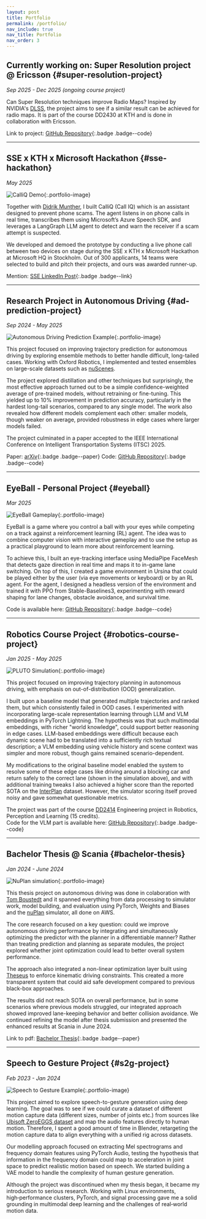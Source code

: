 ```yaml
---
layout: post
title: Portfolio
permalink: /portfolio/
nav_include: true
nav_title: Portfolio
nav_order: 3
---
```


## Currently working on: Super Resolution project @ Ericsson {#super-resolution-project}
*Sep 2025 - Dec 2025 (ongoing course project)*

Can Super Resolution techniques improve Radio Maps?
Inspired by NVIDIA's [DLSS](https://www.nvidia.com/en-gb/geforce/technologies/dlss/), the project aims to see if a similar result can be achieved for radio maps. It is part of the course DD2430 at KTH and is done in collaboration with Ericsson.

Link to project: [GitHub Repository](https://github.com/simonwanna/RaySR){:.badge .badge--code}

---

## SSE x KTH x Microsoft Hackathon {#sse-hackathon}
*May 2025*

![CalliQ Demo](/assets/portfolio/hackathon.jpg){:.portfolio-image}

Together with [Didrik Munther](https://www.linkedin.com/in/didrikmunther/), I built CalliQ (Call IQ) which is an assistant designed to prevent phone scams. The agent listens in on phone calls in real time, transcribes them using Microsoft’s Azure Speech SDK, and leverages a LangGraph LLM agent to detect and warn the receiver if a scam attempt is suspected.

We developed and demoed the prototype by conducting a live phone call between two devices on stage during the SSE x KTH x Microsoft Hackathon at Microsoft HQ in Stockholm. Out of 300 applicants, 14 teams were selected to build and pitch their projects, and ours was awarded runner-up.

Mention: [SSE LinkedIn Post](https://www.linkedin.com/feed/update/urn:li:activity:7328041781772632065/){:.badge .badge--link}

---

## Research Project in Autonomous Driving {#ad-prediction-project}
*Sep 2024 - May 2025*

![Autonomous Driving Prediction Example](/assets/portfolio/itsc.png){:.portfolio-image}

This project focused on improving trajectory prediction for autonomous driving by exploring ensemble methods to better handle difficult, long-tailed cases. Working with Oxford Robotics, I implemented and tested ensembles on large-scale datasets such as [nuScenes](https://www.nuscenes.org/).

The project explored distillation and other techniques but surprisingly, the most effective approach turned out to be a simple confidence-weighted average of pre-trained models, without retraining or fine-tuning. This yielded up to 10% improvement in prediction accuracy, particularly in the hardest long-tail scenarios, compared to any single model. The work also revealed how different models complement each other: smaller models, though weaker on average, provided robustness in edge cases where larger models failed.

The project culminated in a paper accepted to the IEEE International Conference on Intelligent Transportation Systems (ITSC) 2025.

Paper: [arXiv](https://arxiv.org/abs/2509.13914){:.badge .badge--paper}
Code: [GitHub Repository](https://github.com/dthuremella/Ensemble-of-Pretrained-Models){:.badge .badge--code}

---

## EyeBall - Personal Project {#eyeball}
*Mar 2025*

![EyeBall Gameplay](/assets/portfolio/eyeball-gameplay.png){:.portfolio-image}

EyeBall is a game where you control a ball with your eyes while competing on a track against a reinforcement learning (RL) agent. The idea was to combine computer vision with interactive gameplay and to use the setup as a practical playground to learn more about reinforcement learning.

To achieve this, I built an eye-tracking interface using MediaPipe FaceMesh that detects gaze direction in real time and maps it to in-game lane switching. On top of this, I created a game environment in Ursina that could be played either by the user (via eye movements or keyboard) or by an RL agent. For the agent, I designed a headless version of the environment and trained it with PPO from Stable-Baselines3, experimenting with reward shaping for lane changes, obstacle avoidance, and survival time.

Code is available here: [GitHub Repository](https://github.com/simonwanna/EyeBall){:.badge .badge--code}

---

## Robotics Course Project {#robotics-course-project}
*Jan 2025 - May 2025*

![PLUTO Simulation](/assets/portfolio/interplan-compare.gif){:.portfolio-image}

This project focused on improving trajectory planning in autonomous driving, with emphasis on out-of-distribution (OOD) generalization.

I built upon a baseline model that generated multiple trajectories and ranked them, but which consistently failed in OOD cases. I experimented with incorporating large-scale representation learning through LLM and VLM embeddings in PyTorch Lightning. The hypothesis was that such multimodal embeddings, with richer "world knowledge", could support better reasoning in edge cases. LLM-based embeddings were difficult because each dynamic scene had to be translated into a sufficiently rich textual description; a VLM embedding using vehicle history and scene context was simpler and more robust, though gains remained scenario-dependent.

My modifications to the original baseline model enabled the system to resolve some of these edge cases like driving around a blocking car and return safely to the correct lane (shown in the simulation above), and with additional training tweaks I also achieved a higher score than the reported SOTA on the [InterPlan](https://github.com/mh0797/interPlan) dataset. However, the simulator scoring itself proved noisy and gave somewhat questionable metrics.

The project was part of the course [DD2414](https://www.kth.se/student/kurser/kurs/DD2414?l=en) Engineering project in Robotics, Perception and Learning (15 credits). \
Code for the VLM part is available here: [GitHub Repository](https://github.com/simonwanna/GameFormer-vlm){:.badge .badge--code}

---

## Bachelor Thesis @ Scania {#bachelor-thesis} 
*Jan 2024 - June 2024*

![NuPlan simulation](/assets/portfolio/nuplan-sim.gif){:.portfolio-image}

This thesis project on autonomous driving was done in colaboration with [Tom Boustedt](https://www.linkedin.com/in/tomboustedt/) and it spanned everything from data processing to simulator work, model building, and evaluation using PyTorch, Weights and Biases and the [nuPlan](https://www.nuscenes.org/nuplan) simulator, all done on AWS.

The core research focused on a key question: could we improve autonomous driving performance by integrating and simultaneously optimizing the predictor with the planner in a differentiable manner? Rather than treating prediction and planning as separate modules, the project explored whether joint optimization could lead to better overall system performance.

The approach also integrated a non-linear optimization layer built using [Theseus](https://research.facebook.com/publications/theseus-a-library-for-differentiable-nonlinear-optimization/) to enforce kinematic driving constraints. This created a more transparent system that could aid safe development compared to previous black-box approaches.

The results did not reach SOTA on overall performance, but in some scenarios where previous models struggled, our integrated approach showed improved lane-keeping behavior and better collision avoidance. We continued refining the model after thesis submission and presented the enhanced results at Scania in June 2024.

Link to pdf: [Bachelor Thesis](https://kth.diva-portal.org/smash/get/diva2:1880732/FULLTEXT01.pdf){:.badge .badge--paper}

---

## Speech to Gesture Project {#s2g-project}
*Feb 2023 - Jan 2024*

![Speech to Gesture Example](/assets/portfolio/s2g-zeggs-rig.gif){:.portfolio-image}

This project aimed to explore speech-to-gesture generation using deep learning. The goal was to see if we could curate a dataset of different motion capture data (different sizes, number of joints etc.) from sources like [Ubisoft ZeroEGGS dataset](https://github.com/ubisoft/ubisoft-laforge-ZeroEGGS) and map the audio features directly to human motion. Therefore, I spent a good amount of time in Blender, retargeting the motion capture data to align everything with a unified rig across datasets. 

Our modelling approach focused on extracting Mel spectrograms and frequency domain features using PyTorch Audio, testing the hypothesis that information in the frequency domain could map to acceleration in joint space to predict realistic motion based on speech. We started building a VAE model to handle the complexity of human gesture generation.

Although the project was discontinued when my thesis began, it became my introduction to serious research. Working with Linux environments, high‑performance clusters, PyTorch, and signal processing gave me a solid grounding in multimodal deep learning and the challenges of real‑world motion data.